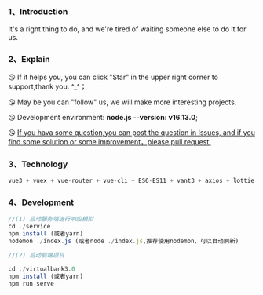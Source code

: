 ### 1、Introduction

It's a right thing to do, and we're tired of waiting someone else to do it for us.

### 2、Explain

:kissing_heart: ​If it helps you, you can click "Star" in the upper right corner to support,thank you. ^_^；

:kissing_heart: May be you can "follow" us, we will make more interesting projects.

:kissing_heart: Development environment: **node.js --version: v16.13.0**; 

:kissing_heart: <u>If you hava some question,you can post the question in Issues, and if you find some solution or some improvement，please pull request.</u>

### 3、Technology

```javascript
vue3 + vuex + vue-router + vue-cli + ES6-ES11 + vant3 + axios + lottie + express + mock.js
```

### 4、Development

```javascript
//(1) 启动服务端进行响应模拟
cd ./service
npm install (或者yarn)
nodemon ./index.js (或者node ./index.js,推荐使用nodemon，可以自动刷新)

//(2) 启动前端项目

cd ./virtualbank3.0
npm install (或者yarn)
npm run serve

```

